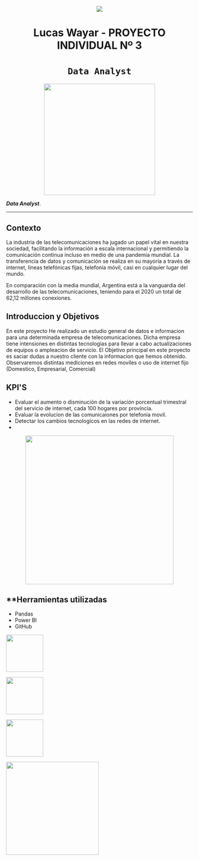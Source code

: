 <p align=center><img src=https://d31uz8lwfmyn8g.cloudfront.net/Assets/logo-henry-white-lg.png><p>

# <h1 align=center> **Lucas Wayar - PROYECTO INDIVIDUAL Nº 3** </h1>

# <h1 align=center>**`Data Analyst`**</h1>

<p align="center">
<img src="https://resizer.iproimg.com/unsafe/880x/filters:format(webp)/https://assets.iproup.com/assets/jpg/2019/12/7567.jpg"  height=300>
</p>

 ***Data Analyst***.  

<hr>  

## **Contexto**

La industria de las telecomunicaciones ha jugado un papel vital en nuestra sociedad, facilitando la información a escala internacional y permitiendo la comunicación continua incluso en medio de una pandemia mundial. La transferencia de datos y comunicación se realiza en su mayoría a través de internet, líneas telefónicas fijas, telefonía móvil, casi en cualquier lugar del mundo.

En comparación con la media mundial, Argentina está a la vanguardia del desarrollo de las telecomunicaciones, teniendo para el 2020 un total de 62,12 millones conexiones.

## **Introduccion y Objetivos**

En este proyecto He realizado un estudio general de datos e informacion para una determinada empresa de telecomunicaciones.
Dicha empresa tiene intensiones en distintas tecnologias para llevar a cabo actualizaciones de equipos o ampleacion de servicio.
El Objetivo principal en este proyecto es saciar dudas a nuestro cliente con la informacion que hemos obtenido.
Observaremos distintas mediciones en redes moviles o uso de internet fijo (Domestico, Empresarial, Comercial)

## **KPI'S**

+ Evaluar el aumento o disminución de la variación porcentual trimestral del servicio de internet, cada 100 hogares por provincia.
+ Evaluar la evolucion de las comunicaiones por telefonia movil.
+ Detectar los cambios tecnologicos en las redes de internet.
+ 
<p align=center>
<img src = 'https://atrahunt.com/wp-content/uploads/2020/07/Portada-que-es-un-KPI.png' height = 400></p>


## **Herramientas utilizadas

+ Pandas
+ Power BI
+ GitHub

<img src = 'https://user-images.githubusercontent.com/103937102/198367543-b87e0cee-4791-432f-ae78-6b1143245b81.png' height = 100></p>
<img src = 'https://datascientest.com/es/wp-content/uploads/sites/7/2020/10/power-bi-logo-1-1024x440.jpg' height = 100></p>
<img src = 'https://user-images.githubusercontent.com/103937102/198214658-cc3f4e0c-4599-4e3b-94f2-f69021d550bb.png' height = 100></p>
<img src = 'https://w10.naukri.com/mailers/2021/naukri-learning/oct/27oct/what-is-data-analyst.jpg' height=250><p>
